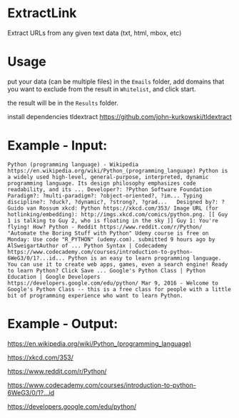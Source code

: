 # ExtractLink
Extract URLs from any given text data (txt, html, mbox, etc)

# Usage
put your data (can be multiple files) in the `Emails` folder, add domains that you want to exclude from the result in `Whitelist`, and click start.

the result will be in the `Results` folder.

install dependencies tldextract https://github.com/john-kurkowski/tldextract

# Example - Input:

`
Python (programming language) - Wikipedia https://en.wikipedia.org/wiki/Python_(programming_language)
Python is a widely used high-level, general-purpose, interpreted, dynamic programming language. Its design philosophy emphasizes code readability, and its ...
Developer?: ?Python Software Foundation	Paradigm?: ?multi-paradigm?: ?object-oriented?, ?im...
Typing discipline?: ?duck?, ?dynamic?, ?strong?, ?grad...	Designed by?: ?Guido van Rossum
xkcd: Python
https://xkcd.com/353/
Image URL (for hotlinking/embedding): http://imgs.xkcd.com/comics/python.png. [[ Guy 1 is talking to Guy 2, who is floating in the sky ]] Guy 1: You're flying! How?
Python - Reddit https://www.reddit.com/r/Python/
"Automate the Boring Stuff with Python" Udemy course is free on Monday: Use code "R_PYTHON" (udemy.com). submitted 9 hours ago by AlSweigartAuthor of ...
Python Syntax | Codecademy https://www.codecademy.com/courses/introduction-to-python-6WeG3/0/1?...id...
Python is an easy to learn programming language. You can use it to create web apps, games, even a search engine! Ready to learn Python? Click Save ...
Google's Python Class | Python Education | Google Developers https://developers.google.com/edu/python/
Mar 9, 2016 - Welcome to Google's Python Class -- this is a free class for people with a little bit of programming experience who want to learn Python.
`

# Example - Output:

https://en.wikipedia.org/wiki/Python_(programming_language)

https://xkcd.com/353/

https://www.reddit.com/r/Python/

https://www.codecademy.com/courses/introduction-to-python-6WeG3/0/1?...id

https://developers.google.com/edu/python/





